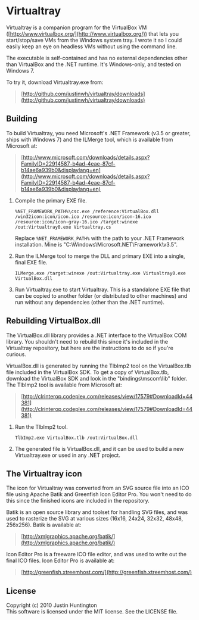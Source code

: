 Virtualtray
===========

Virtualtray is a companion program for the VirtualBox VM ([http://www.virtualbox.org/](http://www.virtualbox.org/)) that lets you start/stop/save VMs from the Windows system tray.  I wrote it so I could easily keep an eye on headless VMs without using the command line.

The executable is self-contained and has no external dependencies other than VirtualBox and the .NET runtime.  It's Windows-only, and tested on Windows 7.

To try it, download Virtualtray.exe from:

>  [http://github.com/justinwh/virtualtray/downloads](http://github.com/justinwh/virtualtray/downloads)



Building
--------

To build Virtualtray, you need Microsoft's .NET Framework (v3.5 or greater, ships with Windows 7) and the ILMerge tool, which is available from Microsoft at:

>  [http://www.microsoft.com/downloads/details.aspx?FamilyID=22914587-b4ad-4eae-87cf-b14ae6a939b0&displaylang=en](http://www.microsoft.com/downloads/details.aspx?FamilyID=22914587-b4ad-4eae-87cf-b14ae6a939b0&displaylang=en)


1. Compile the primary EXE file.

   `%NET_FRAMEWORK_PATH%\csc.exe /reference:VirtualBox.dll /win32icon:icon/icon.ico /resource:icon/icon-16.ico /resource:icon/icon-gray-16.ico /target:winexe /out:Virtualtray0.exe Virtualtray.cs`

   Replace `%NET_FRAMEWORK_PATH%` with the path to your .NET Framework installation.  Mine is "C:\Windows\Microsoft.NET\Framework\v3.5".


2. Run the ILMerge tool to merge the DLL and primary EXE into a single, final EXE file.

   `ILMerge.exe /target:winexe /out:Virtualtray.exe Virtualtray0.exe VirtualBox.dll`


3. Run Virtualtray.exe to start Virtualtray.  This is a standalone EXE file that can be copied to another folder (or distributed to other machines) and run without any dependencies (other than the .NET runtime).



Rebuilding VirtualBox.dll
-------------------------

The VirtualBox.dll library provides a .NET interface to the VirtualBox COM library.  You shouldn't need to rebuild this since it's included in the Virtualtray repository, but here are the instructions to do so if you're curious.

VirtualBox.dll is generated by running the TlbImp2 tool on the VirtualBox.tlb file included in the VirtualBox SDK.  To get a copy of VirtualBox.tlb, download the VirtualBox SDK and look in the "bindings\mscom\lib" folder.  The TlbImp2 tool is available from Microsoft at:

>  [http://clrinterop.codeplex.com/releases/view/17579#DownloadId=44381](http://clrinterop.codeplex.com/releases/view/17579#DownloadId=44381)


1. Run the TlbImp2 tool.

   `TlbImp2.exe VirtualBox.tlb /out:VirtualBox.dll`


2. The generated file is VirtualBox.dll, and it can be used to build a new Virtualtray.exe or used in any .NET project.



The Virtualtray icon
--------------------

The icon for Virtualtray was converted from an SVG source file into an ICO file using Apache Batik and Greenfish Icon Editor Pro.  You won't need to do this since the finished icons are included in the repository.

Batik is an open source library and toolset for handling SVG files, and was used to rasterize the SVG at various sizes (16x16, 24x24, 32x32, 48x48, 256x256).  Batik is available at:

>  [http://xmlgraphics.apache.org/batik/](http://xmlgraphics.apache.org/batik/)


Icon Editor Pro is a freeware ICO file editor, and was used to write out the final ICO files.  Icon Editor Pro is available at:

>  [http://greenfish.xtreemhost.com/](http://greenfish.xtreemhost.com/)



License
-------

Copyright (c) 2010 Justin Huntington  
This software is licensed under the MIT license.  See the LICENSE file.
